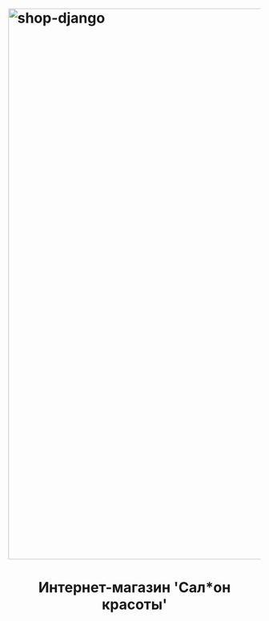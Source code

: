 # <img  alt="shop-django" src="https://github.com/PakKseniya/salon_shop_django/tree/main/salon_site1/readme/screen1.img" width="1100px"/>
<h1 align="center">Интернет-магазин 'Сал*он красоты'</h1>

